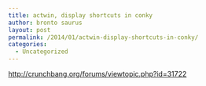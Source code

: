 ```yaml
---
title: actwin, display shortcuts in conky
author: bronto saurus
layout: post
permalink: /2014/01/actwin-display-shortcuts-in-conky/
categories:
  - Uncategorized
---
```

<http://crunchbang.org/forums/viewtopic.php?id=31722>
